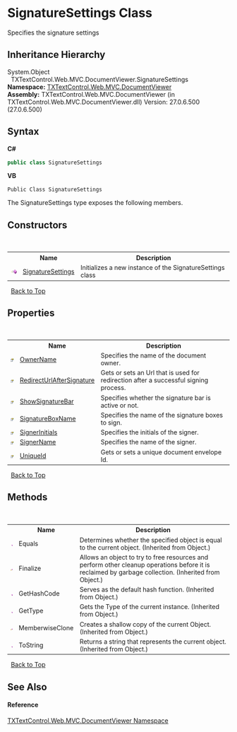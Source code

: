 # SignatureSettings Class
 

Specifies the signature settings


## Inheritance Hierarchy
System.Object<br />&nbsp;&nbsp;TXTextControl.Web.MVC.DocumentViewer.SignatureSettings<br />
**Namespace:**&nbsp;<a href="N_TXTextControl_Web_MVC_DocumentViewer">TXTextControl.Web.MVC.DocumentViewer</a><br />**Assembly:**&nbsp;TXTextControl.Web.MVC.DocumentViewer (in TXTextControl.Web.MVC.DocumentViewer.dll) Version: 27.0.6.500 (27.0.6.500)

## Syntax

**C#**<br />
``` C#
public class SignatureSettings
```

**VB**<br />
``` VB
Public Class SignatureSettings
```

The SignatureSettings type exposes the following members.


## Constructors
&nbsp;<table><tr><th></th><th>Name</th><th>Description</th></tr><tr><td>![Public method](media/pubmethod.gif "Public method")</td><td><a href="M_TXTextControl_Web_MVC_DocumentViewer_SignatureSettings__ctor">SignatureSettings</a></td><td>
Initializes a new instance of the SignatureSettings class</td></tr></table>&nbsp;
<a href="#signaturesettings-class">Back to Top</a>

## Properties
&nbsp;<table><tr><th></th><th>Name</th><th>Description</th></tr><tr><td>![Public property](media/pubproperty.gif "Public property")</td><td><a href="P_TXTextControl_Web_MVC_DocumentViewer_SignatureSettings_OwnerName">OwnerName</a></td><td>
Specifies the name of the document owner.</td></tr><tr><td>![Public property](media/pubproperty.gif "Public property")</td><td><a href="P_TXTextControl_Web_MVC_DocumentViewer_SignatureSettings_RedirectUrlAfterSignature">RedirectUrlAfterSignature</a></td><td>
Gets or sets an Url that is used for redirection after a successful signing process.</td></tr><tr><td>![Public property](media/pubproperty.gif "Public property")</td><td><a href="P_TXTextControl_Web_MVC_DocumentViewer_SignatureSettings_ShowSignatureBar">ShowSignatureBar</a></td><td>
Specifies whether the signature bar is active or not.</td></tr><tr><td>![Public property](media/pubproperty.gif "Public property")</td><td><a href="P_TXTextControl_Web_MVC_DocumentViewer_SignatureSettings_SignatureBoxName">SignatureBoxName</a></td><td>
Specifies the name of the signature boxes to sign.</td></tr><tr><td>![Public property](media/pubproperty.gif "Public property")</td><td><a href="P_TXTextControl_Web_MVC_DocumentViewer_SignatureSettings_SignerInitials">SignerInitials</a></td><td>
Specifies the initials of the signer.</td></tr><tr><td>![Public property](media/pubproperty.gif "Public property")</td><td><a href="P_TXTextControl_Web_MVC_DocumentViewer_SignatureSettings_SignerName">SignerName</a></td><td>
Specifies the name of the signer.</td></tr><tr><td>![Public property](media/pubproperty.gif "Public property")</td><td><a href="P_TXTextControl_Web_MVC_DocumentViewer_SignatureSettings_UniqueId">UniqueId</a></td><td>
Gets or sets a unique document envelope Id.</td></tr></table>&nbsp;
<a href="#signaturesettings-class">Back to Top</a>

## Methods
&nbsp;<table><tr><th></th><th>Name</th><th>Description</th></tr><tr><td>![Public method](media/pubmethod.gif "Public method")</td><td>Equals</td><td>
Determines whether the specified object is equal to the current object.
 (Inherited from Object.)</td></tr><tr><td>![Protected method](media/protmethod.gif "Protected method")</td><td>Finalize</td><td>
Allows an object to try to free resources and perform other cleanup operations before it is reclaimed by garbage collection.
 (Inherited from Object.)</td></tr><tr><td>![Public method](media/pubmethod.gif "Public method")</td><td>GetHashCode</td><td>
Serves as the default hash function.
 (Inherited from Object.)</td></tr><tr><td>![Public method](media/pubmethod.gif "Public method")</td><td>GetType</td><td>
Gets the Type of the current instance.
 (Inherited from Object.)</td></tr><tr><td>![Protected method](media/protmethod.gif "Protected method")</td><td>MemberwiseClone</td><td>
Creates a shallow copy of the current Object.
 (Inherited from Object.)</td></tr><tr><td>![Public method](media/pubmethod.gif "Public method")</td><td>ToString</td><td>
Returns a string that represents the current object.
 (Inherited from Object.)</td></tr></table>&nbsp;
<a href="#signaturesettings-class">Back to Top</a>

## See Also


#### Reference
<a href="N_TXTextControl_Web_MVC_DocumentViewer">TXTextControl.Web.MVC.DocumentViewer Namespace</a><br />